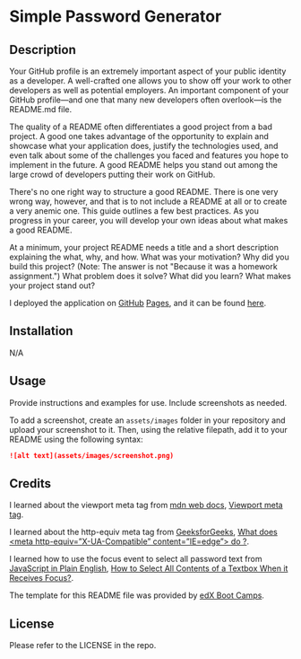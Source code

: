 # Simple Password Generator

## Description 

Your GitHub profile is an extremely important aspect of your public identity as a developer. A well-crafted one allows you to show off your work to other developers as well as potential employers. An important component of your GitHub profile—and one that many new developers often overlook—is the README.md file.

The quality of a README often differentiates a good project from a bad project. A good one takes advantage of the opportunity to explain and showcase what your application does, justify the technologies used, and even talk about some of the challenges you faced and features you hope to implement in the future. A good README helps you stand out among the large crowd of developers putting their work on GitHub.

There's no one right way to structure a good README. There is one very wrong way, however, and that is to not include a README at all or to create a very anemic one. This guide outlines a few best practices. As you progress in your career, you will develop your own ideas about what makes a good README.

At a minimum, your project README needs a title and a short description explaining the what, why, and how. What was your motivation? Why did you build this project? (Note: The answer is not "Because it was a homework assignment.") What problem does it solve? What did you learn? What makes your project stand out? 

I deployed the application on [GitHub](https://github.com/) [Pages](https://pages.github.com/), and it can be found [here](https://d-a-v-i-d-w-r-i-g-h-t.github.io/simple-password-generator/).


## Installation

N/A


## Usage 

Provide instructions and examples for use. Include screenshots as needed. 

To add a screenshot, create an `assets/images` folder in your repository and upload your screenshot to it. Then, using the relative filepath, add it to your README using the following syntax:

```md
![alt text](assets/images/screenshot.png)
```


## Credits

I learned about the viewport meta tag from [mdn web docs](https://developer.mozilla.org/en-US/), [Viewport meta tag](https://developer.mozilla.org/en-US/docs/Web/HTML/Viewport_meta_tag).

I learned about the http-equiv meta tag from [GeeksforGeeks](https://www.cdn.geeksforgeeks.org/), [What does <meta http-equiv=”X-UA-Compatible” content=”IE=edge”> do ?](https://www.geeksforgeeks.org/what-does-meta-http-equivx-ua-compatible-contentieedge-do/#).

I learned how to use the focus event to select all password text from [JavaScript in Plain English](https://javascript.plainenglish.io/), [How to Select All Contents of a Textbox When it Receives Focus?](https://javascript.plainenglish.io/how-to-select-all-contents-of-a-textbox-when-it-receives-focus-752c7469d94).

The template for this README file was provided by [edX Boot Camps](https://www.edx.org/boot-camps).


## License

Please refer to the LICENSE in the repo.

